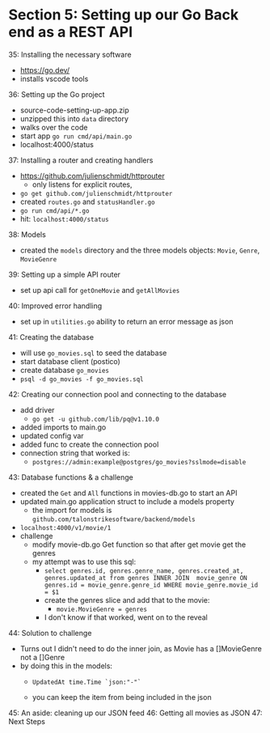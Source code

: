 # Section 5: Setting up our Go Back end as a REST API
35: Installing the necessary software
- https://go.dev/ 
- installs vscode tools

36: Setting up the Go project
- source-code-setting-up-app.zip
- unzipped this into `data` directory
- walks over the code
- start app `go run cmd/api/main.go` 
- localhost:4000/status

37: Installing a router and creating handlers
- https://github.com/julienschmidt/httprouter 
  - only listens for explicit routes, 
- `go get github.com/julienschmidt/httprouter` 
- created `routes.go` and `statusHandler.go` 
- `go run cmd/api/*.go` 
- hit: `localhost:4000/status`
  
38: Models
- created the `models` directory and the three models objects: `Movie`, `Genre`, `MovieGenre`


39: Setting up a simple API router
- set up api call for `getOneMovie` and `getAllMovies`

40: Improved error handling
- set up in `utilities.go` ability to return an error message as json

41: Creating the database
- will use `go_movies.sql` to seed the database
- start database client (postico)
- create database `go_movies`
- `psql -d go_movies -f go_movies.sql`

42: Creating our connection pool and connecting to the database
- add driver
  - `go get -u github.com/lib/pq@v1.10.0` 
- added imports to main.go
- updated config var
- added func to create the connection pool 
- connection string that worked is:
  - `postgres://admin:example@postgres/go_movies?sslmode=disable`

43: Database functions & a challenge
- created the `Get` and `All` functions in movies-db.go to start an API
- updated main.go application struct to include a models property
  - the import for models is `github.com/talonstrikesoftware/backend/models`
- `localhost:4000/v1/movie/1` 
- challenge
  - modify movie-db.go Get function so that after get movie get the genres
  - my attempt was to use this sql:
    - `select genres.id, genres.genre_name, genres.created_at, genres.updated_at from genres INNER JOIN  movie_genre ON genres.id = movie_genre.genre_id WHERE movie_genre.movie_id = $1`
    - create the genres slice and add that to the movie:
      - `movie.MovieGenre = genres` 
    - I don't know if that worked, went on to the reveal
  
44: Solution to challenge
- Turns out I didn't need to do the inner join, as Movie has a []MovieGenre not a []Genre
- by doing this in the models:
  - 	UpdatedAt time.Time `json:"-"`
  - you can keep the item from being included in the json

45: An aside: cleaning up our JSON feed
46: Getting all movies as JSON
47: Next Steps